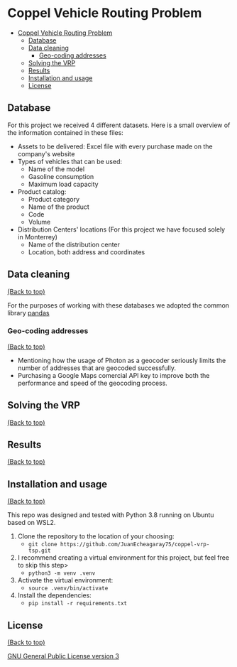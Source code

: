 # Coppel Vehicle Routing Problem

- [Coppel Vehicle Routing Problem](#coppel-vehicle-routing-problem)
  - [Database](#database)
  - [Data cleaning](#data-cleaning)
    - [Geo-coding addresses](#geo-coding-addresses)
  - [Solving the VRP](#solving-the-vrp)
  - [Results](#results)
  - [Installation and usage](#installation-and-usage)
  - [License](#license)

## Database

For this project we received 4 different datasets. Here is a small overview of the information contained in these files:

- Assets to be delivered: Excel file with every purchase made on the company's website
- Types of vehicles that can be used:
  - Name of the model
  - Gasoline consumption
  - Maximum load capacity
- Product catalog:
  - Product category
  - Name of the product
  - Code
  - Volume
- Distribution Centers' locations (For this project we have focused solely in Monterrey)
  - Name of the distribution center
  - Location, both address and coordinates

## Data cleaning

[(Back to top)](#table-of-contents)

For the purposes of working with these databases we adopted the common library [pandas](https://pandas.pydata.org/)

### Geo-coding addresses

[(Back to top)](#table-of-contents)

- Mentioning how the usage of Photon as a geocoder seriously limits the number of addresses that are geocoded successfully.
- Purchasing a Google Maps comercial API key to improve both the performance and speed of the geocoding process.

## Solving the VRP

[(Back to top)](#table-of-contents)

## Results

[(Back to top)](#table-of-contents)

## Installation and usage

[(Back to top)](#table-of-contents)

This repo was designed and tested with Python 3.8 running on Ubuntu based on WSL2.

1. Clone the repository to the location of your choosing:
    - `git clone https://github.com/JuanEcheagaray75/coppel-vrp-tsp.git`
2. I recommend creating a virtual environment for this project, but feel free to skip this step>
    - `python3 -m venv .venv`
3. Activate the virtual environment:
    - `source .venv/bin/activate`
4. Install the dependencies:
    - `pip install -r requirements.txt`

## License

[(Back to top)](#table-of-contents)

[GNU General Public License version 3](https://opensource.org/licenses/GPL-3.0)
